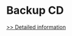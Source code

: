 # Backup CD
[>> Detailed information](https://secure.shareit.com/shareit/product.html?productid=300623516&affiliateid=200057808)